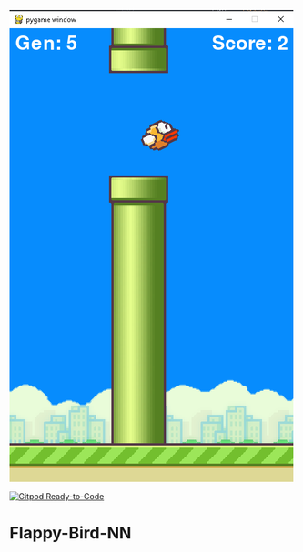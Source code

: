 
![](imgs/Screenshot.png)


[![Gitpod Ready-to-Code](https://img.shields.io/badge/Gitpod-Ready--to--Code-blue?logo=gitpod)](https://gitpod.io/#https://github.com/rgrupesh/Flappy-Bird-NN)



# Flappy-Bird-NN
